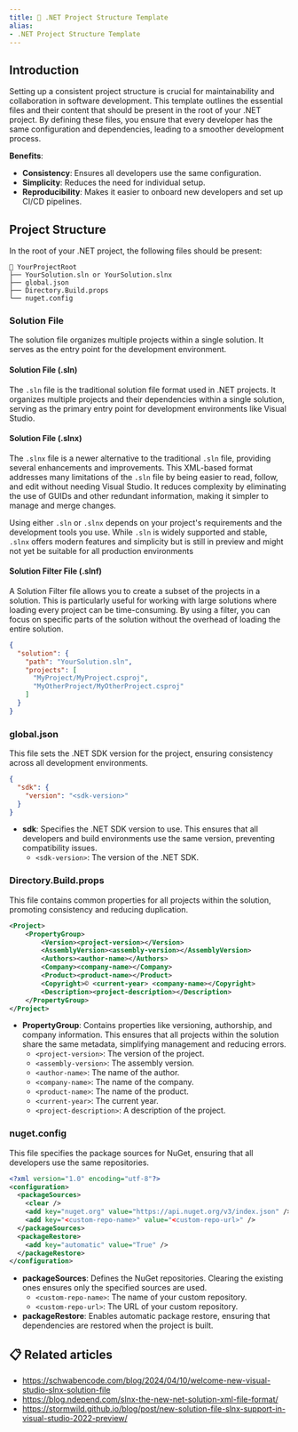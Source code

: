 ```yaml
---
title: 📁 .NET Project Structure Template
alias:
- .NET Project Structure Template
---
```


## Introduction

Setting up a consistent project structure is crucial for maintainability and collaboration in software development. This template outlines the essential files and their content that should be present in the root of your .NET project. By defining these files, you ensure that every developer has the same configuration and dependencies, leading to a smoother development process.

**Benefits**:

- **Consistency**: Ensures all developers use the same configuration.
- **Simplicity**: Reduces the need for individual setup.
- **Reproducibility**: Makes it easier to onboard new developers and set up CI/CD pipelines.

## Project Structure

In the root of your .NET project, the following files should be present:

```
📁 YourProjectRoot
├── YourSolution.sln or YourSolution.slnx
├── global.json
├── Directory.Build.props
└── nuget.config
```

### Solution File

The solution file organizes multiple projects within a single solution. It serves as the entry point for the development environment.

#### Solution File (.sln)

The `.sln` file is the traditional solution file format used in .NET projects. It organizes multiple projects and their dependencies within a single solution, serving as the primary entry point for development environments like Visual Studio.

#### Solution File (.slnx)

The `.slnx` file is a newer alternative to the traditional `.sln` file, providing several enhancements and improvements. This XML-based format addresses many limitations of the `.sln` file by being easier to read, follow, and edit without needing Visual Studio. It reduces complexity by eliminating the use of GUIDs and other redundant information, making it simpler to manage and merge changes.

Using either `.sln` or `.slnx` depends on your project's requirements and the development tools you use. While `.sln` is widely supported and stable, `.slnx` offers modern features and simplicity but is still in preview and might not yet be suitable for all production environments​

#### Solution Filter File (.slnf)

A Solution Filter file allows you to create a subset of the projects in a solution. This is particularly useful for working with large solutions where loading every project can be time-consuming. By using a filter, you can focus on specific parts of the solution without the overhead of loading the entire solution.

```json
{
  "solution": {
    "path": "YourSolution.sln",
    "projects": [
      "MyProject/MyProject.csproj",
      "MyOtherProject/MyOtherProject.csproj"
    ]
  }
}

```

### global.json

This file sets the .NET SDK version for the project, ensuring consistency across all development environments.

```json
{
  "sdk": {
    "version": "<sdk-version>"
  }
}
```

- **sdk**: Specifies the .NET SDK version to use. This ensures that all developers and build environments use the same version, preventing compatibility issues.
	- `<sdk-version>`: The version of the .NET SDK.

### Directory.Build.props

This file contains common properties for all projects within the solution, promoting consistency and reducing duplication.

```xml
<Project>
	<PropertyGroup>
		<Version><project-version></Version>
		<AssemblyVersion><assembly-version></AssemblyVersion>
		<Authors><author-name></Authors>
		<Company><company-name></Company>
		<Product><product-name></Product>
		<Copyright>© <current-year> <company-name></Copyright>
		<Description><project-description></Description>
	</PropertyGroup>
</Project>
```

- **PropertyGroup**: Contains properties like versioning, authorship, and company information. This ensures that all projects within the solution share the same metadata, simplifying management and reducing errors.
	- `<project-version>`: The version of the project.
	- `<assembly-version>`: The assembly version.
	- `<author-name>`: The name of the author.
	- `<company-name>`: The name of the company.
	- `<product-name>`: The name of the product.
	- `<current-year>`: The current year.
	- `<project-description>`: A description of the project.

### nuget.config

This file specifies the package sources for NuGet, ensuring that all developers use the same repositories.

```xml
<?xml version="1.0" encoding="utf-8"?>
<configuration>
  <packageSources>
    <clear />
    <add key="nuget.org" value="https://api.nuget.org/v3/index.json" />
    <add key="<custom-repo-name>" value="<custom-repo-url>" />
  </packageSources>
  <packageRestore>
    <add key="automatic" value="True" />
  </packageRestore>
</configuration>
```

- **packageSources**: Defines the NuGet repositories. Clearing the existing ones ensures only the specified sources are used.
	- `<custom-repo-name>`: The name of your custom repository.
	- `<custom-repo-url>`: The URL of your custom repository.
- **packageRestore**: Enables automatic package restore, ensuring that dependencies are restored when the project is built.

## 📋 Related articles

- https://schwabencode.com/blog/2024/04/10/welcome-new-visual-studio-slnx-solution-file
- https://blog.ndepend.com/slnx-the-new-net-solution-xml-file-format/
- https://stormwild.github.io/blog/post/new-solution-file-slnx-support-in-visual-studio-2022-preview/